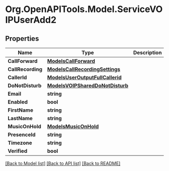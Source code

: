 # Org.OpenAPITools.Model.ServiceVOIPUserAdd2

## Properties

Name | Type | Description | Notes
------------ | ------------- | ------------- | -------------
**CallForward** | [**ModelsCallForward**](ModelsCallForward.md) |  | [optional] 
**CallRecording** | [**ModelsCallRecordingSettings**](ModelsCallRecordingSettings.md) |  | [optional] 
**CallerId** | [**ModelsUserOutputFullCallerid**](ModelsUserOutputFullCallerid.md) |  | [optional] 
**DoNotDisturb** | [**ModelsVOIPSharedDoNotDisturb**](ModelsVOIPSharedDoNotDisturb.md) |  | [optional] 
**Email** | **string** |  | 
**Enabled** | **bool** |  | [optional] 
**FirstName** | **string** |  | 
**LastName** | **string** |  | 
**MusicOnHold** | [**ModelsMusicOnHold**](ModelsMusicOnHold.md) |  | [optional] 
**PresenceId** | **string** |  | [optional] 
**Timezone** | **string** |  | [optional] 
**Verified** | **bool** |  | [optional] 

[[Back to Model list]](../README.md#documentation-for-models) [[Back to API list]](../README.md#documentation-for-api-endpoints) [[Back to README]](../README.md)

